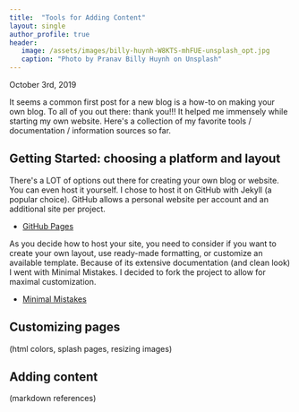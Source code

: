 ```yaml
---
title:  "Tools for Adding Content"
layout: single
author_profile: true
header:
   image: /assets/images/billy-huynh-W8KTS-mhFUE-unsplash_opt.jpg
   caption: "Photo by Pranav Billy Huynh on Unsplash"
---
```


October 3rd, 2019

It seems a common first post for a new blog is a how-to on making your own blog. To all of you out there: thank you!!! It helped me immensely while starting my own website. Here's a collection of my favorite tools / documentation / information sources so far.

## Getting Started: choosing a platform and layout

There's a LOT of options out there for creating your own blog or website. You can even host it yourself. I chose to host it on GitHub with Jekyll (a popular choice). GitHub allows a personal website per account and an additional site per project.
- [GitHub Pages](https://pages.github.com/)

As you decide how to host your site, you need to consider if you want to create your own layout, use ready-made formatting, or customize an available template. Because of its extensive documentation (and clean look) I went with Minimal Mistakes. I decided to fork the project to allow for maximal customization.
- [Minimal Mistakes](https://mmistakes.github.io/minimal-mistakes/)

## Customizing pages
(html colors, splash pages, resizing images)

## Adding content
(markdown references)

